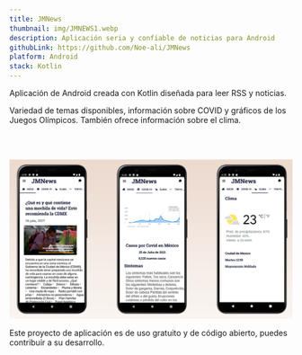 ```yaml
---
title: JMNews
thumbnail: img/JMNEWS1.webp
description: Aplicación seria y confiable de noticias para Android
githubLink: https://github.com/Noe-ali/JMNews
platform: Android
stack: Kotlin
---
```


Aplicación de Android creada con Kotlin diseñada para leer RSS y noticias.

Variedad de temas disponibles, información sobre COVID y gráficos de los Juegos Olímpicos. También ofrece información sobre el clima.

<br>
<br>

![App Overview](/assets/img/JMNEWS2.webp)

Este proyecto de aplicación es de uso gratuito y de código abierto, puedes contribuir a su desarrollo.
